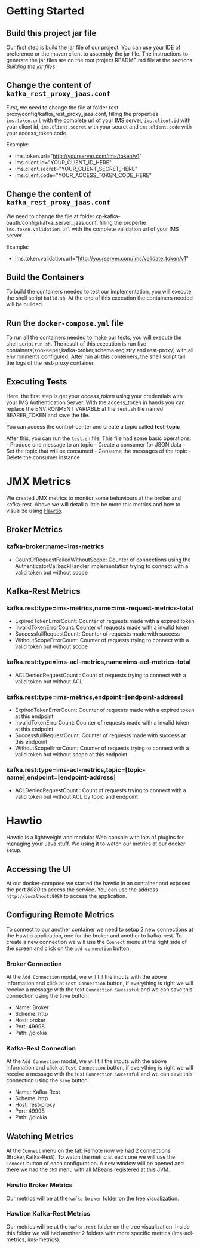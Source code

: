 # Getting Started

## Build this project jar file

Our first step is build the jar file of our project. You can use your IDE of preference or the maven client to assembly the jar file. The instructions to generate the jar files are on the root project README.md file at the sections *Building the jar files*

## Change the content of `kafka_rest_proxy_jaas.conf`

First, we need to change the file at folder rest-proxy/config/kafka_rest_proxy_jaas.conf, filling the properties `ims.token.url` with the complete url of your IMS server, `ims.client.id` with your client id, `ims.client.secret` with your secret and `ims.client.code` with your access_token code.

Example:

- ims.token.url="http://yourserver.com/ims/token/v1"
- ims.client.id="YOUR_CLIENT_ID_HERE"
- ims.client.secret="YOUR_CLIENT_SECRET_HERE"
- ims.client.code="YOUR_ACCESS_TOKEN_CODE_HERE"

## Change the content of `kafka_rest_proxy_jaas.conf`

We need to change the file at folder cp-kafka-oauth/config/kafka_server_jaas.conf, filling the propertie `ims.token.validation.url` with the complete validation url of your IMS server.

Example:

- ims.token.validation.url="http://yourserver.com/ims/validate_token/v1"

## Build the Containers

To build the containers needed to test our implementation, you will execute the shell script `build.sh`. At the end of this execution the containers needed will be builded.

## Run the `docker-compose.yml` file

To run all the containers needed to make our tests, you will execute the shell script `run.sh`. The result of this execution is run five containers(zookeeper,kafka-broker,schema-registry and rest-proxy) with all environments configured.
After run all this conteiners, the shell script tail the logs of the rest-proxy container.

## Executing Tests

Here, the first step is get your *access_token* using your credentials with your IMS Authentication Server. With the access_token in hands you can replace the ENVIRONMENT VARIABLE at the `test.sh` file named BEARER_TOKEN and save the file.

You can access the control-center and create a topic called **test-topic**

After this, you can run the `test.sh` file. This file had some basic operations:
    - Produce one message to an topic
    - Create a consumer for JSON data
    - Set the topic that will be consumed
    - Consume the messages of the topic
    - Delete the consumer instance

# JMX Metrics

We created JMX metrics to monitor some behaviours at the broker and kafka-rest. Above we will detail a little be more this metrics and how to visualize using [Hawtio](https://hawt.io/).

## Broker Metrics

### kafka-broker:name=ims-metrics

- CountOfRequestFailedWithoutScope: Counter of connections using the AuthenticatorCallbackHandler implementation trying to connect with a valid token but without scope

## Kafka-Rest Metrics

### kafka.rest:type=ims-metrics,name=ims-request-metrics-total

- ExpiredTokenErrorCount: Counter of requests made with a expired token
- InvalidTokenErrorCount: Counter of requests made with a invalid token
- SuccessfullRequestCount: Counter of requests made with success
- WithoutScopeErrorCount: Counter of requests trying to connect with a valid token but without scope

### kafka.rest:type=ims-acl-metrics,name=ims-acl-metrics-total

- ACLDeniedRequestCount : Count of requests trying to connect with a valid token but without ACL

### kafka.rest:type=ims-metrics,endpoint=[endpoint-address]

- ExpiredTokenErrorCount: Counter of requests made with a expired token at this endpoint
- InvalidTokenErrorCount: Counter of requests made with a invalid token at this endpoint
- SuccessfullRequestCount: Counter of requests made with success at this endpoint
- WithoutScopeErrorCount: Counter of requests trying to connect with a valid token but without scope at this endpoint

### kafka.rest:type=ims-acl-metrics,topic=[topic-name],endpoint=[endpoint-address]

- ACLDeniedRequestCount : Count of requests trying to connect with a valid token but without ACL by topic and endpoint

# Hawtio

Hawtio is a lightweight and modular Web console with lots of plugins for managing your Java stuff. We using it to watch our metrics at our docker setup.

## Accessing the UI

At our docker-compose we started the hawtio in an container and exposed the port *8080* to access the service. You can use the address `http://localhost:8080` to access the application.

## Configuring Remote Metrics

To connect to our another container we need to setup 2 new connections at the Hawtio application, one for the broker and another to kafka-rest. To create a new connection we will use the `Connect` menu at the right side of the screen and click on the `add connection` button.

### Broker Connection

At the `Add Connection` modal, we will fill the inputs with the above information and click at `Test Connection` button, if everything is right we will receive a message with the text `Connection Sucessful` and we can save this connection using the `Save` button.

- Name: Broker
- Scheme: http
- Host: broker
- Port: 49998
- Path: /jolokia

### Kafka-Rest Connection

At the `Add Connection` modal, we will fill the inputs with the above information and click at `Test Connection` button, if everything is right we will receive a message with the text `Connection Sucessful` and we can save this connection using the `Save` button.

- Name: Kafka-Rest
- Scheme: http
- Host: rest-proxy
- Port: 49998
- Path: /jolokia

## Watching Metrics

At the `Connect` menu on the tab Remote now we had 2 connections (Broker,Kafka-Rest). To watch the metric at each one we will use the `Connect` button of each configuration. A new window will be opened and there we had the `JMX` menu with all MBeans registered at this JVM.

### Hawtio Broker Metrics

Our metrics will be at the `kafka-broker` folder on the tree visualization.

### Hawtion Kafka-Rest Metrics

Our metrics will be at the `kafka.rest` folder on the tree visualization. Inside this folder we will had another 2 folders with more specific metrics (ims-acl-metrics, ims-metrics).

